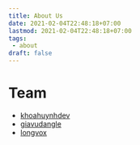 ```yaml
---
title: About Us
date: 2021-02-04T22:48:18+07:00
lastmod: 2021-02-04T22:48:18+07:00
tags:
 - about
draft: false
---
```

# Team

* [khoahuynhdev](https://github.com/khoahuynhdev)
* [giavudangle](https://github.com/giavudangle)
* [longvox](https://github.com/longvox)
